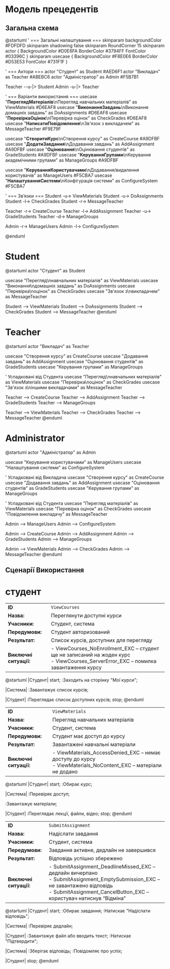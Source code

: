 # Модель прецедентів

## Загальна схема
@startuml
' === Загальні налаштування ===
skinparam backgroundColor #FDFDFD
skinparam shadowing false
skinparam RoundCorner 15
skinparam actor {
  BackgroundColor #D0E6FA
  BorderColor #3794FF
  FontColor #03396C
}
skinparam usecase {
  BackgroundColor #F8E0E6
  BorderColor #D53E53
  FontColor #731F1F
}

' === Актори ===
actor "Студент" as Student #AED6F1
actor "Викладач" as Teacher #ABEBC6
actor "Адміністратор" as Admin #F5B7B1

Teacher --u-|> Student
Admin -u-|> Teacher

' === Варіанти використання ===
usecase "<b>ПереглядМатеріалів</b>\nПерегляд навчальних матеріалів" as ViewMaterials #D6EAF8
usecase "<b>ВиконанняЗавдань</b>\nВиконання домашніх завдань" as DoAssignments #D6EAF8
usecase "<b>ПеревіркаОцінок</b>\nПеревірка оцінок" as CheckGrades #D6EAF8
usecase "<b>НаписатиПовідомлення</b>\nЗв'язок з викладачем" as MessageTeacher #F9E79F

usecase "<b>СтворитиКурс</b>\nСтворення курсу" as CreateCourse #A9DFBF
usecase "<b>ДодатиЗавдання</b>\nДодавання завдань" as AddAssignment #A9DFBF
usecase "<b>Оцінювання</b>\nОцінювання студентів" as GradeStudents #A9DFBF
usecase "<b>КеруванняГрупами</b>\nКерування академічними групами" as ManageGroups #A9DFBF

usecase "<b>КеруванняКористувачами</b>\nДодавання/видалення користувачів" as ManageUsers #F5CBA7
usecase "<b>НалаштуванняСистеми</b>\nКонфігурація системи" as ConfigureSystem #F5CBA7

' === Зв’язки ===
Student -u-> ViewMaterials
Student -u-> DoAssignments
Student -l-> CheckGrades
Student -r-> MessageTeacher

Teacher -r-> CreateCourse
Teacher -l-> AddAssignment
Teacher -u-> GradeStudents
Teacher -d-> ManageGroups

Admin -r-> ManageUsers
Admin -l-> ConfigureSystem

@enduml

# Student

@startuml
actor "Студент" as Student

usecase "Перегляд\nнавчальних матеріалів" as ViewMaterials
usecase "Виконання\nдомашніх завдань" as DoAssignments
usecase "Перевірка\nоцінок" as CheckGrades
usecase "Зв'язок з\nвикладачем" as MessageTeacher

Student --> ViewMaterials
Student --> DoAssignments
Student --> CheckGrades
Student --> MessageTeacher
@enduml


# Teacher


@startuml
actor "Викладач" as Teacher

usecase "Створення курсу" as CreateCourse
usecase "Додавання завдань" as AddAssignment
usecase "Оцінювання студентів" as GradeStudents
usecase "Керування групами" as ManageGroups

' Успадковані від Студента
usecase "Перегляд\nнавчальних матеріалів" as ViewMaterials
usecase "Перевірка\nоцінок" as CheckGrades
usecase "Зв'язок з\nіншими викладачами" as MessageTeacher

Teacher --> CreateCourse
Teacher --> AddAssignment
Teacher --> GradeStudents
Teacher --> ManageGroups

Teacher --> ViewMaterials
Teacher --> CheckGrades
Teacher --> MessageTeacher
@enduml


# Administrator

@startuml
actor "Адміністратор" as Admin

usecase "Керування користувачами" as ManageUsers
usecase "Налаштування системи" as ConfigureSystem

' Успадковані від Викладача
usecase "Створення курсу" as CreateCourse
usecase "Додавання завдань" as AddAssignment
usecase "Оцінювання студентів" as GradeStudents
usecase "Керування групами" as ManageGroups

' Успадковані від Студента
usecase "Перегляд матеріалів" as ViewMaterials
usecase "Перевірка оцінок" as CheckGrades
usecase "Повідомлення викладачу" as MessageTeacher

Admin --> ManageUsers
Admin --> ConfigureSystem

Admin --> CreateCourse
Admin --> AddAssignment
Admin --> GradeStudents
Admin --> ManageGroups

Admin --> ViewMaterials
Admin --> CheckGrades
Admin --> MessageTeacher
@enduml
## Сценарії Використання

# студент

<table> <tr><td><b>ID</b></td><td><code>ViewCourses</code></td></tr> <tr><td><b>Назва:</b></td><td>Переглянути доступні курси</td></tr> <tr><td><b>Учасники:</b></td><td>Студент, система</td></tr> <tr><td><b>Передумови:</b></td><td>Студент авторизований</td></tr> <tr><td><b>Результат:</b></td><td>Список курсів, доступних для перегляду</td></tr> <tr><td><b>Виключні ситуації:</b></td> <td> - ViewCourses_NoEnrollment_EXC – студент ще не записаний на жоден курс<br/> - ViewCourses_ServerError_EXC – помилка завантаження курсу<br/> </td> </tr> </table>

@startuml
|Студент|
start;
:Заходить на сторінку "Мої курси";

|Система|
:Завантажує список курсів;


|Студент|
:Переглядає список доступних курсів;
stop;
@enduml

<table> <tr><td><b>ID</b></td><td><code>ViewMaterials</code></td></tr> <tr><td><b>Назва:</b></td><td>Перегляд навчальних матеріалів</td></tr> <tr><td><b>Учасники:</b></td><td>Студент, система</td></tr> <tr><td><b>Передумови:</b></td><td>Студент має доступ до курсу</td></tr> <tr><td><b>Результат:</b></td><td>Завантажені навчальні матеріали</td></tr> <tr><td><b>Виключні ситуації:</b></td> <td> - ViewMaterials_AccessDenied_EXC – немає доступу до курсу<br/> - ViewMaterials_NoContent_EXC – матеріали не додано<br/> </td> </tr> </table>

@startuml
|Студент|
start;
:Обирає курс;

|Система|
:Перевіряє доступ;


:Завантажує матеріали;


|Студент|
:Переглядає лекції, файли, відео;
stop;
@enduml

<table> <tr><td><b>ID</b></td><td><code>SubmitAssignment</code></td></tr> <tr><td><b>Назва:</b></td><td>Надіслати завдання</td></tr> <tr><td><b>Учасники:</b></td><td>Студент, система</td></tr> <tr><td><b>Передумови:</b></td><td>Завдання активне, дедлайн не завершився</td></tr> <tr><td><b>Результат:</b></td><td>Відповідь успішно збережено</td></tr> <tr><td><b>Виключні ситуації:</b></td> <td> - SubmitAssignment_DeadlineMissed_EXC – дедлайн вичерпано<br/> - SubmitAssignment_EmptySubmission_EXC – не завантажено відповідь<br/> - SubmitAssignment_CancelButton_EXC – користувач натиснув “Відміна”<br/> </td> </tr> </table>

@startuml
|Студент|
start;
:Обирає завдання;
:Натискає "Надіслати відповідь";

|Система|
:Перевіряє дедлайн;

|Студент|
:Завантажує файл або вводить текст;
:Натискає "Підтвердити";

|Система|
:Зберігає відповідь;
:Повідомляє про успіх;

|Студент|
stop;
@enduml
